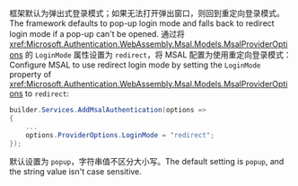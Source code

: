 <span data-ttu-id="b4d52-101">框架默认为弹出式登录模式；如果无法打开弹出窗口，则回到重定向登录模式。</span><span class="sxs-lookup"><span data-stu-id="b4d52-101">The framework defaults to pop-up login mode and falls back to redirect login mode if a pop-up can't be opened.</span></span> <span data-ttu-id="b4d52-102">通过将 <xref:Microsoft.Authentication.WebAssembly.Msal.Models.MsalProviderOptions> 的 `LoginMode` 属性设置为 `redirect`，将 MSAL 配置为使用重定向登录模式：</span><span class="sxs-lookup"><span data-stu-id="b4d52-102">Configure MSAL to use redirect login mode by setting the `LoginMode` property of <xref:Microsoft.Authentication.WebAssembly.Msal.Models.MsalProviderOptions> to `redirect`:</span></span>

```csharp
builder.Services.AddMsalAuthentication(options =>
{
    ...
    options.ProviderOptions.LoginMode = "redirect";
});
```

<span data-ttu-id="b4d52-103">默认设置为 `popup`，字符串值不区分大小写。</span><span class="sxs-lookup"><span data-stu-id="b4d52-103">The default setting is `popup`, and the string value isn't case sensitive.</span></span>
